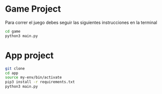# Game Project

Para correr el juego debes seguir las siguientes instrucciones en la terminal

```sh
cd game
python3 main.py 
```

# App project

```sh
git clone
cd app
source my-env/bin/activate
pip3 install -r requirements.txt
python3 main.py
```